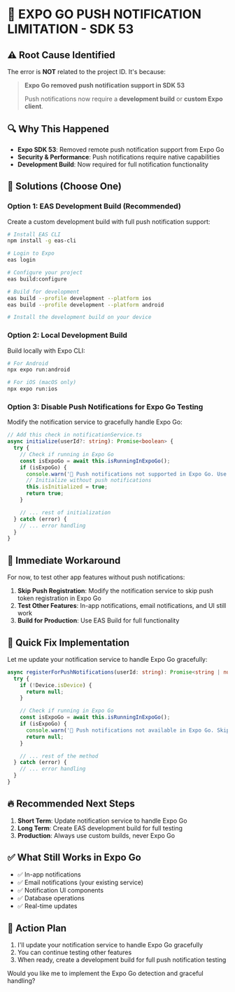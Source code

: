 # 🚨 EXPO GO PUSH NOTIFICATION LIMITATION - SDK 53

## ⚠️ **Root Cause Identified**

The error is **NOT** related to the project ID. It's because:

> **Expo Go removed push notification support in SDK 53**
>
> Push notifications now require a **development build** or **custom Expo client**.

## 🔍 **Why This Happened**

- **Expo SDK 53**: Removed remote push notification support from Expo Go
- **Security & Performance**: Push notifications require native capabilities
- **Development Build**: Now required for full notification functionality

## 🚀 **Solutions (Choose One)**

### **Option 1: EAS Development Build (Recommended)**

Create a custom development build with full push notification support:

```bash
# Install EAS CLI
npm install -g eas-cli

# Login to Expo
eas login

# Configure your project
eas build:configure

# Build for development
eas build --profile development --platform ios
eas build --profile development --platform android

# Install the development build on your device
```

### **Option 2: Local Development Build**

Build locally with Expo CLI:

```bash
# For Android
npx expo run:android

# For iOS (macOS only)
npx expo run:ios
```

### **Option 3: Disable Push Notifications for Expo Go Testing**

Modify the notification service to gracefully handle Expo Go:

```typescript
// Add this check in notificationService.ts
async initialize(userId?: string): Promise<boolean> {
  try {
    // Check if running in Expo Go
    const isExpoGo = await this.isRunningInExpoGo();
    if (isExpoGo) {
      console.warn('📱 Push notifications not supported in Expo Go. Use development build.');
      // Initialize without push notifications
      this.isInitialized = true;
      return true;
    }

    // ... rest of initialization
  } catch (error) {
    // ... error handling
  }
}
```

## 🎯 **Immediate Workaround**

For now, to test other app features without push notifications:

1. **Skip Push Registration**: Modify the notification service to skip push token registration in Expo Go
2. **Test Other Features**: In-app notifications, email notifications, and UI still work
3. **Build for Production**: Use EAS Build for full functionality

## 📱 **Quick Fix Implementation**

Let me update your notification service to handle Expo Go gracefully:

```typescript
async registerForPushNotifications(userId: string): Promise<string | null> {
  try {
    if (!Device.isDevice) {
      return null;
    }

    // Check if running in Expo Go
    const isExpoGo = await this.isRunningInExpoGo();
    if (isExpoGo) {
      console.warn('📱 Push notifications not available in Expo Go. Skipping registration.');
      return null;
    }

    // ... rest of the method
  } catch (error) {
    // ... error handling
  }
}
```

## 🔥 **Recommended Next Steps**

1. **Short Term**: Update notification service to handle Expo Go
2. **Long Term**: Create EAS development build for full testing
3. **Production**: Always use custom builds, never Expo Go

## ✅ **What Still Works in Expo Go**

- ✅ In-app notifications
- ✅ Email notifications (your existing service)
- ✅ Notification UI components
- ✅ Database operations
- ✅ Real-time updates

## 🎯 **Action Plan**

1. I'll update your notification service to handle Expo Go gracefully
2. You can continue testing other features
3. When ready, create a development build for full push notification testing

Would you like me to implement the Expo Go detection and graceful handling?
